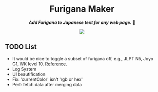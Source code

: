 <div align="center">
    <h1>Furigana Maker</h1>
    <b><p><i>Add Furigana to Japanese text for any web page.  </i>🤔</p></b>
    <img src="https://s2.loli.net/2023/08/03/RIaytHcZzNB5d1j.webp">
</div>

## TODO List

- It would be nice to toggle a subset of furigana off, e.g., JLPT N5, Joyo G1, WK level 10. [Reference.](https://github.com/darren-lester/furigana-toggle/issues/1)
- Log System
- UI beautification
- Fix: 'currentColor' isn't 'rgb or hex'
- Perf: fetch data after merging data
